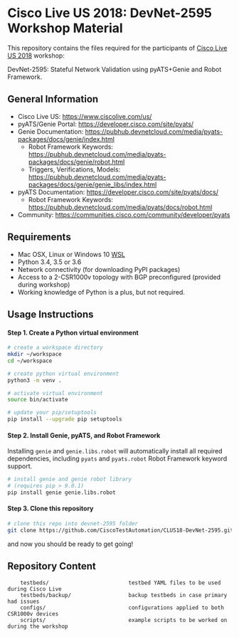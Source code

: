 # Cisco Live US 2018: DevNet-2595 Workshop Material

This repository contains the files required for the participants of [Cisco Live US 2018](https://www.ciscolive.com/us/)
workshop:

DevNet-2595: Stateful Network Validation using pyATS+Genie and Robot Framework.

## General Information

- Cisco Live US: https://www.ciscolive.com/us/
- pyATS/Genie Portal: https://developer.cisco.com/site/pyats/
- Genie Documentation: https://pubhub.devnetcloud.com/media/pyats-packages/docs/genie/index.html
  - Robot Framework Keywords: https://pubhub.devnetcloud.com/media/pyats-packages/docs/genie/robot.html
  - Triggers, Verifications, Models: https://pubhub.devnetcloud.com/media/pyats-packages/docs/genie/genie_libs/index.html
- pyATS Documentation: https://developer.cisco.com/site/pyats/docs/
  - Robot Framework Keywords: https://pubhub.devnetcloud.com/media/pyats/docs/robot.html
- Community: https://communities.cisco.com/community/developer/pyats


## Requirements

- Mac OSX, Linux or Windows 10 [WSL](https://docs.microsoft.com/en-us/windows/wsl/install-win10)
- Python 3.4, 3.5 or 3.6
- Network connectivity (for downloading PyPI packages)
- Access to a 2-CSR1000v topology with BGP preconfigured (provided during workshop)
- Working knowledge of Python is a plus, but not required.

## Usage Instructions

#### Step 1. Create a Python virtual environment

```bash
# create a workspace directory
mkdir ~/workspace
cd ~/workspace

# create python virtual environment
python3 -m venv .

# activate virtual environment
source bin/activate

# update your pip/setuptools
pip install --upgrade pip setuptools
```

#### Step 2. Install Genie, pyATS, and Robot Framework

Installing `genie` and `genie.libs.robot` will automatically install all required
dependencies, including `pyats` and `pyats.robot` Robot Framework keyword support.

```bash
# install genie and genie robot library
# (requires pip > 9.0.1)
pip install genie genie.libs.robot
```

#### Step 3. Clone this repository

```bash
# clone this repo into devnet-2595 folder
git clone https://github.com/CiscoTestAutomation/CLUS18-DevNet-2595.git devnet-2595
```

and now you should be ready to get going!


## Repository Content

```text
    testbeds/                         testbed YAML files to be used during Cisco Live
    testbeds/backup/                  backup testbeds in case primary had issues
    configs/                          configurations applied to both CSR1000v devices
    scripts/                          example scripts to be worked on during the workshop
```